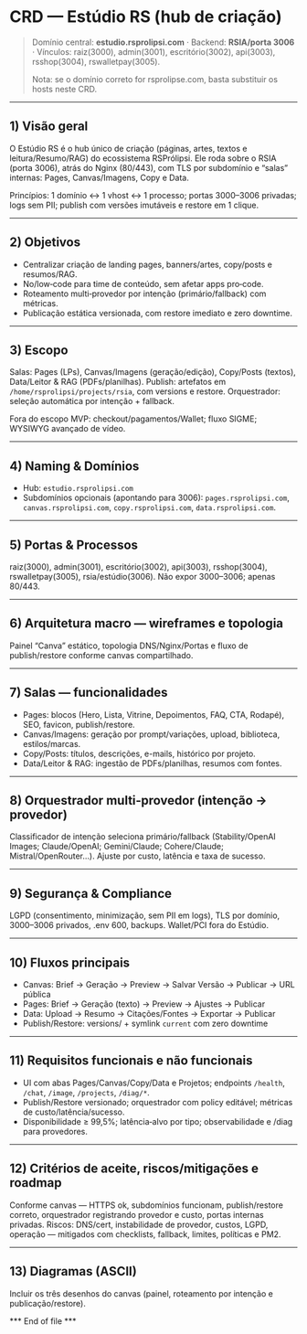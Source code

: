 # CRD — Estúdio RS (hub de criação)

> Domínio central: **estudio.rsprolipsi.com** · Backend: **RSIA/porta 3006** · Vínculos: raiz(3000), admin(3001), escritório(3002), api(3003), rsshop(3004), rswalletpay(3005).
>
> Nota: se o domínio correto for rsprolipse.com, basta substituir os hosts neste CRD.

---

## 1) Visão geral

O Estúdio RS é o hub único de criação (páginas, artes, textos e leitura/Resumo/RAG) do ecossistema RSPrólipsi. Ele roda sobre o RSIA (porta 3006), atrás do Nginx (80/443), com TLS por subdomínio e “salas” internas: Pages, Canvas/Imagens, Copy e Data.

Princípios: 1 domínio ↔ 1 vhost ↔ 1 processo; portas 3000–3006 privadas; logs sem PII; publish com versões imutáveis e restore em 1 clique.

---

## 2) Objetivos

- Centralizar criação de landing pages, banners/artes, copy/posts e resumos/RAG.
- No/low‑code para time de conteúdo, sem afetar apps pro‑code.
- Roteamento multi‑provedor por intenção (primário/fallback) com métricas.
- Publicação estática versionada, com restore imediato e zero downtime.

---

## 3) Escopo

Salas: Pages (LPs), Canvas/Imagens (geração/edição), Copy/Posts (textos), Data/Leitor & RAG (PDFs/planilhas).
Publish: artefatos em `/home/rsprolipsi/projects/rsia`, com versions e restore.
Orquestrador: seleção automática por intenção + fallback.

Fora do escopo MVP: checkout/pagamentos/Wallet; fluxo SIGME; WYSIWYG avançado de vídeo.

---

## 4) Naming & Domínios

- Hub: `estudio.rsprolipsi.com`
- Subdomínios opcionais (apontando para 3006): `pages.rsprolipsi.com`, `canvas.rsprolipsi.com`, `copy.rsprolipsi.com`, `data.rsprolipsi.com`.

---

## 5) Portas & Processos

raiz(3000), admin(3001), escritório(3002), api(3003), rsshop(3004), rswalletpay(3005), rsia/estúdio(3006). Não expor 3000–3006; apenas 80/443.

---

## 6) Arquitetura macro — wireframes e topologia

Painel “Canva” estático, topologia DNS/Nginx/Portas e fluxo de publish/restore conforme canvas compartilhado.

---

## 7) Salas — funcionalidades

- Pages: blocos (Hero, Lista, Vitrine, Depoimentos, FAQ, CTA, Rodapé), SEO, favicon, publish/restore.
- Canvas/Imagens: geração por prompt/variações, upload, biblioteca, estilos/marcas.
- Copy/Posts: títulos, descrições, e-mails, histórico por projeto.
- Data/Leitor & RAG: ingestão de PDFs/planilhas, resumos com fontes.

---

## 8) Orquestrador multi‑provedor (intenção → provedor)

Classificador de intenção seleciona primário/fallback (Stability/OpenAI Images; Claude/OpenAI; Gemini/Claude; Cohere/Claude; Mistral/OpenRouter…). Ajuste por custo, latência e taxa de sucesso.

---

## 9) Segurança & Compliance

LGPD (consentimento, minimização, sem PII em logs), TLS por domínio, 3000–3006 privados, .env 600, backups. Wallet/PCI fora do Estúdio.

---

## 10) Fluxos principais

- Canvas: Brief → Geração → Preview → Salvar Versão → Publicar → URL pública
- Pages: Brief → Geração (texto) → Preview → Ajustes → Publicar
- Data: Upload → Resumo → Citações/Fontes → Exportar → Publicar
- Publish/Restore: versions/ + symlink `current` com zero downtime

---

## 11) Requisitos funcionais e não funcionais

- UI com abas Pages/Canvas/Copy/Data e Projetos; endpoints `/health`, `/chat`, `/image`, `/projects`, `/diag/*`.
- Publish/Restore versionado; orquestrador com policy editável; métricas de custo/latência/sucesso.
- Disponibilidade ≥ 99,5%; latência‑alvo por tipo; observabilidade e /diag para provedores.

---

## 12) Critérios de aceite, riscos/mitigações e roadmap

Conforme canvas — HTTPS ok, subdomínios funcionam, publish/restore correto, orquestrador registrando provedor e custo, portas internas privadas. Riscos: DNS/cert, instabilidade de provedor, custos, LGPD, operação — mitigados com checklists, fallback, limites, políticas e PM2.

---

## 13) Diagramas (ASCII)

Incluir os três desenhos do canvas (painel, roteamento por intenção e publicação/restore).

*** End of file ***
